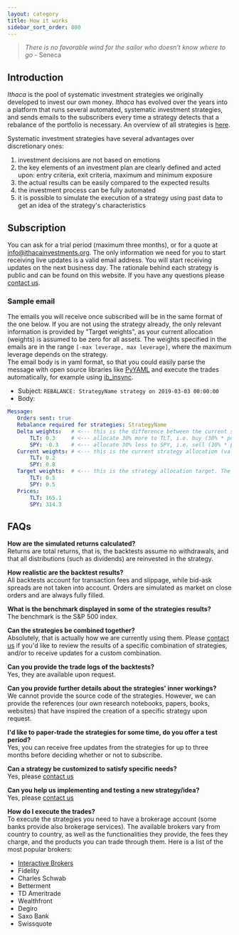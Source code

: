 ```yaml
---
layout: category
title: How it works
sidebar_sort_order: 800
---
```


> _There is no favorable wind for the sailor who doesn’t know where to go_ - Seneca

## Introduction
_Ithaca_ is the pool of systematic investment strategies we originally developed to invest our own money. _Ithaca_ has evolved over the years into a platform that runs several automated, systematic investment strategies, and sends emails to the subscribers every time a strategy detects that a rebalance of the portfolio is necessary. An overview of all strategies is [here](/category/strategies).

Systematic investment strategies have several advantages over discretionary ones:
1. investment decisions are not based on emotions
2. the key elements of an investment plan are clearly defined and acted upon: entry criteria, exit criteria, maximum and minimum exposure
3. the actual results can be easily compared to the expected results
4. the investment process can be fully automated
5. it is possible to simulate the execution of a strategy using past data to get an idea of the strategy's characteristics

## Subscription
You can ask for a trial period (maximum three months), or for a quote at <info@ithacainvestments.org>. The only information we need for you to start receiving live updates is a valid email address. You will start receiving updates on the next business day.
The rationale behind each strategy is public and can be found on this website. If you have any questions please [contact us](/category/contacts).

### Sample email
The emails you will receive once subscribed will be in the same format of the one below. If you are not using the strategy already, the only relevant information is provided by "Target weights", as your current allocation (weights) is assumed to be zero for all assets. The weights specified in the emails are in the range `[-max leverage, max leverage]`, where the maximum leverage depends on the strategy.<br>
The email body is in yaml format, so that you could easily parse the message with open source libraries like [PyYAML](https://pyyaml.org/) and execute the trades automatically, for example using [ib_insync](https://github.com/erdewit/ib_insync).

- Subject: ```REBALANCE: StrategyName strategy on 2019-03-03 00:00:00```
- Body:
```yaml
Message:
   Orders sent: true
   Rebalance required for strategies: StrategyName
   Delta weights:   # <--- this is the difference between the current strategy allocation and the target allocation
       TLT: 0.3     # <--- allocate 30% more to TLT, i.e. buy (30% * portfolio value) worth of TLT
       SPY: -0.3    # <--- allocate 30% less to SPY, i.e. sell (30% * portfolio value) worth of SPY
   Current weights: # <--- this is the current strategy allocation (valid only if you are already using the strategy)
       TLT: 0.2
       SPY: 0.8
   Target weights:  # <--- this is the strategy allocation target. The percentage of the assets in your portfolio should match these
       TLT: 0.5
       SPY: 0.5
   Prices:
       TLT: 165.1
       SPY: 314.3
```

## FAQs

**How are the simulated returns calculated?**<br>
Returns are total returns, that is, the backtests assume no withdrawals, and that all distributions (such as dividends) are reinvested in the strategy.

**How realistic are the backtest results?**<br>
All backtests account for transaction fees and slippage, while bid-ask spreads are not taken into account. Orders are simulated as market on close orders and are always fully filled.

**What is the benchmark displayed in some of the strategies results?**<br>
The benchmark is the S&P 500 index.

**Can the strategies be combined together?**<br>
Absolutely, that is actually how we are currently using them. Please [contact us](/category/contacts) if you'd like to review the results of a specific combination of strategies, and/or to receive updates for a custom combination.

**Can you provide the trade logs of the backtests?**<br>
Yes, they are available upon request.

**Can you provide further details about the strategies' inner workings?**<br>
We cannot provide the source code of the strategies. However, we can provide the references (our own research notebooks, papers, books, websites) that have inspired the creation of a specific strategy upon request.

**I'd like to paper-trade the strategies for some time, do you offer a test period?**<br>
Yes, you can receive free updates from the strategies for up to three months before deciding whether or not to subscribe.

**Can a strategy be customized to satisfy specific needs?**<br>
Yes, please [contact us](/category/contacts)

**Can you help us implementing and testing a new strategy/idea?**<br>
Yes, please [contact us](/category/contacts)

**How do I execute the trades?**<br>
To execute the strategies you need to have a brokerage account (some banks provide also brokerage services). The available brokers vary from country to country, as well as the functionalities they provide, the fees they charge, and the products you can trade through them. Here is a list of the most popular brokers:

- [Interactive Brokers](https://www.interactivebrokers.com)
- Fidelity
- Charles Schwab
- Betterment
- TD Ameritrade
- Wealthfront
- Degiro
- Saxo Bank
- Swissquote
